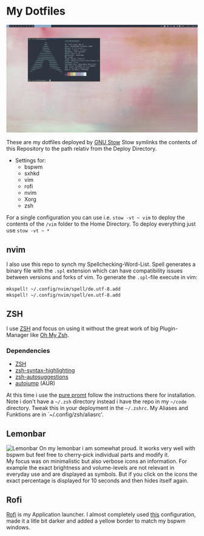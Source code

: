 # My Dotfiles

![Screenshot](image/desktop_screenshot_0.png)

These are my dotfiles deployed by [GNU Stow](https://www.gnu.org/software/stow/)
Stow symlinks the contents of this Repository to the path relativ from the Deploy Directory.

- Settings for:
	- bspwm
	- sxhkd
	- vim
	- rofi
	- nvim
	- Xorg
	- zsh

For a single configuration you can use i.e. `stow -vt ~ vim` to deploy the contents of the `/vim` folder to the Home Directory.
To deploy everything just use `stow -vt ~ *`

## nvim

I also use this repo to synch my Spellchecking-Word-List. Spell generates a binary file with the `.spl` extension which can have compatibility issues between versions and forks of vim.
To generate the `.spl`-file execute in vim:
```
mkspell! ~/.config/nvim/spell/de.utf-8.add
mkspell! ~/.config/nvim/spell/en.utf-8.add
```

## ZSH

I use [ZSH](https://archlinux.org/packages/extra/x86_64/zsh/) and focus on using it without the great work of big Plugin-Manager like [Oh My Zsh](https://github.com/ohmyzsh/ohmyzsh).
### Dependencies
- [ZSH](https://archlinux.org/packages/extra/x86_64/zsh/)
- [zsh-syntax-highlighting](https://archlinux.org/packages/community/any/zsh-syntax-highlighting/)
- [zsh-autosuggestions](https://archlinux.org/packages/community/any/zsh-autosuggestions/)
- [autojump](https://aur.archlinux.org/packages/autojump/) (AUR)

At this time i use the [pure promt](https://github.com/sindresorhus/pure) follow the instructions there for installation. Note i don't have a `~/.zsh` directory instead i have the repo in my `~/code` directory. Tweak this in your deployment in the `~/.zshrc`.
My Aliases and Funktions are in `~/.config/zsh/aliasrc'.

## Lemonbar
![Lemonbar](image/desktop_lemonbar_0.gif)
On my lemonbar i am somewhat proud.
It works very well with bspwm but feel free to cherry-pick individual parts and modify it.  
My focus was on minimalistic but also verbose icons an information. For example the exact brightness and volume-levels are not relevant in everyday use and are displayed as symbols. But if you click on the icons the exact percentage is displayed for 10 seconds and then hides itself again.

## Rofi
[Rofi](https://github.com/davatorium/rofi) is my Application launcher.
I almost completely used [this](https://github.com/amayer5125/nord-rofi) configuration, made it a litle bit darker and added a yellow border to match my bspwm windows.


